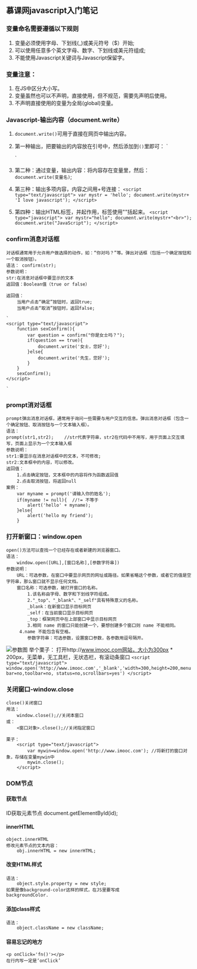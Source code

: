 ## 慕课网javascript入门笔记 ##

### 变量命名需要遵循以下规则 ###
1. 变量必须使用字母、下划线(_)或美元符号（$）开始;
2. 可以使用任意多个英文字母、数字、下划线或美元符组成;
3. 不能使用Javascript关键词与Javascript保留字。


### 变量注意： ###
1. 在JS中区分大小写。
2. 变量虽然也可以不声明，直接使用，但不规范，需要先声明后使用。
3. 不声明直接使用的变量为全局(global)变量。


### Javascript-输出内容（document.write） ###
1. `document.write()`可用于直接在网页中输出内容。
2.	第一种输出，把要输出的内容放在引号中，然后添加到`()`里即可：
	`
	<script type="text/javascript">
		document.write("I love Javascript!");
	</script>
	`
3. 第二种：通过变量，输出内容：将内容存在变量里，然后：
	`document.write(变量名)`;

4. 第三种：输出多项内容，内容之间用+号连接：
	`<script type="text/javascript">
		var mystr = 'hello';
		document.write(mystr+ 'I love javascript');
	</script>`
5. 第四种：输出HTML标签，并起作用，标签使用""括起来。
	`<script type="javascript">
		var mystr="hello";
		document.write(mystr+"<br>");
	  	document.write("JavaScript");
	</script>`


### confirm消息对话框 ###
	对话框通常用于允许用户做选择的动作，如：“你对吗？”等。弹出对话框（包括一个确定按钮和一个取消按钮）。
	语法： confirm(str);
	参数说明：
	str:在消息对话框中要显示的文本
	返回值：Boolean值（true or false）
	
	返回值：
		当用户点击“确定”按钮时，返回true;
		当用户点击“取消”按钮时，返回false;

    `
	<script type="text/javascript">
		function sexConfirm(){
			var question = confirm("你是女士吗？");
			if(question == true){
				document.write('女士，您好');
			}else{
				document.write('先生，您好');
			}	
		}
		sexConfirm();
	</script>

	`

### prompt消对话框 ###

	prompt弹出消息对话框，通常用于询问一些需要与用户交互的信息。弹出消息对话框（包含一个确定按钮、取消按钮与一个文本输入框）。
	语法：
	prompt(str1,str2);    //str代表字符串，str2在代码中不用写，用于页面上交互填写，页面上显示为一个文本输入框
	参数说明：
	str1:要显示在消息对话框中的文本，不可修改;
	str2:文本框中的内容，可以修改。
	返回值：
		1.点击确定按钮，文本框中的内容将作为函数返回值
		2.点击取消按钮，将返回null
	案例：
		var myname = prompt('请输入你的姓名');
		if(myname != null){  //!= 不等于
			alert('hello' + myname);
		}else{
			alert('hello my friend');
		}	
 

### 打开新窗口：window.open ###

	open()方法可以查找一个已经存在或者新建的浏览器窗口。
	语法：
		window.open([URL],[窗口名称],[参数字符串])
	参数说明：
		URL：可选参数，在窗口中要显示网页的网址或路径。如果省略这个参数，或者它的值是空字符串，那么窗口就不显示任何文档。
		窗口名称：可选参数，被打开窗口的名称。
    		1.该名称由字母、数字和下划线字符组成。
    		2."_top"、"_blank"、"_self"具有特殊意义的名称。
       		_blank：在新窗口显示目标网页
       		_self：在当前窗口显示目标网页
       		_top：框架网页中在上部窗口中显示目标网页
    		3.相同 name 的窗口只能创建一个，要想创建多个窗口则 name 不能相同。
   		 4.name 不能包含有空格。
			参数字符串：可选参数，设置窗口参数，各参数用逗号隔开。

![参数图](http://i.imgur.com/UNbpzGV.jpg)
举个栗子：
打开http://www.imooc.com网站，大小为300px * 200px，无菜单，无工具栏，无状态栏，有滚动条窗口
		`<script type="text/javascript"> window.open('http://www.imooc.com','_blank','width=300,height=200,menubar=no,toolbar=no, status=no,scrollbars=yes')
		</script>`	


### 关闭窗口-window.close ###
	close()关闭窗口
	用法：
		window.close();//关闭本窗口
	或：
		<窗口对象>.close();//关闭指定窗口

	栗子：
		<script type="text/javascript">
   			var mywin=window.open('http://www.imooc.com'); //将新打的窗口对象，存储在变量mywin中
   			mywin.close();
		</script>


### DOM节点 ###

#### 获取节点 ####
 ID获取元素节点
	document.getElementById(id);

 #### innerHTML ####
	object.innerHTML
	修改元素节点的文本内容：
		obj.innerHTML = new innerHTML;

#### 改变HTML样式 ####
	语法：
		object.style.property = new style;
	如果是像background-color这样的样式，在JS里要写成
	backgroundColor.

#### 添加class样式 ####
	语法：
		object.className = new className;

#### 容易忘记的地方 ####
	<p onClick='fn()'></p>
	在行内写一定是‘onClick’